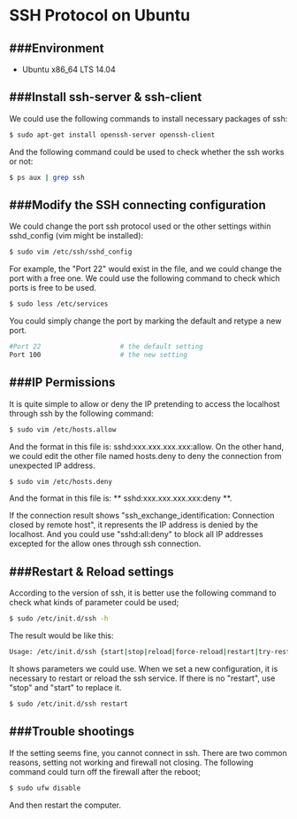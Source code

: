 # SSH Protocol on Ubuntu

<script type="text/javascript" src="../js/general.js"></script>

###Environment
---

* Ubuntu x86_64 LTS 14.04

###Install ssh-server & ssh-client
---

We could use the following commands to install necessary packages of ssh:

```Bash
$ sudo apt-get install openssh-server openssh-client
```

And the following command could be used to check whether the ssh works or not:

```Bash
$ ps aux | grep ssh
```

###Modify the SSH connecting configuration
---

We could change the port ssh protocol used or the other settings within sshd_config (vim might be installed):

```Bash
$ sudo vim /etc/ssh/sshd_config
```

For example, the "Port 22" would exist in the file, and we could change the port with a free one. We could use the following command to check which ports is free to be used.

```Bash
$ sudo less /etc/services
```

You could simply change the port by marking the default and retype a new port.

```Bash
#Port 22                    # the default setting
Port 100                    # the new setting
```

###IP Permissions
---

It is quite simple to allow or deny the IP pretending to access the localhost through ssh by the following command:

```Bash
$ sudo vim /etc/hosts.allow
```

And the format in this file is: sshd:xxx.xxx.xxx.xxx:allow. On the other hand, we could edit the other file named hosts.deny to deny the connection from unexpected IP address.

```Bash
$ sudo vim /etc/hosts.deny
```

And the format in this file is: ** sshd:xxx.xxx.xxx.xxx:deny **.

If the connection result shows "ssh_exchange_identification: Connection closed by remote host", it represents the IP address is denied by the localhost. And you could use "sshd:all:deny" to block all IP addresses excepted for the allow ones through ssh connection.

###Restart & Reload settings
---

According to the version of ssh, it is better use the following command to check what kinds of parameter could be used;

```Bash
$ sudo /etc/init.d/ssh -h
```

The result would be like this: 

```Bash
Usage: /etc/init.d/ssh {start|stop|reload|force-reload|restart|try-restart|status}
```

It shows parameters we could use. When we set a new configuration, it is necessary to restart or reload the ssh service. If there is no "restart", use "stop" and "start" to replace it.

```Bash
$ sudo /etc/init.d/ssh restart
```

###Trouble shootings
---

If the setting seems fine, you cannot connect in ssh. There are two common reasons, setting not working and firewall not closing. The following command could turn off the firewall after the reboot;

```Bash
$ sudo ufw disable
```

And then restart the computer.


















